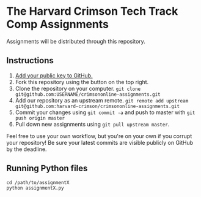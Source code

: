 # The Harvard Crimson Tech Track Comp Assignments
Assignments will be distributed through this repository.

## Instructions
1. [Add your public key to GitHub.](https://help.github.com/articles/generating-ssh-keys)
1. Fork this repository using the button on the top right.
1. Clone the repository on your computer.
    `git clone git@github.com:USERNAME/crimsononline-assignments.git`
1. Add our repository as an upstream remote.
    `git remote add upstream git@github.com:harvard-crimson/crimsononline-assignments.git`
1. Commit your changes using `git commit -a` and push to master with `git push origin master`
1. Pull down new assignments using `git pull upstream master`.

Feel free to use your own workflow, but you're on your own if you corrupt your repository! Be sure your latest commits are visible publicly on GitHub by the deadline.

## Running Python files
    cd /path/to/assignmentX
    python assignmentX.py    
